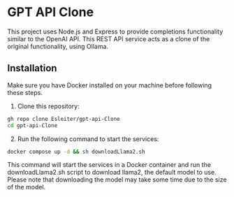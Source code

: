 # GPT API Clone

This project uses Node.js and Express to provide completions functionality similar to the OpenAI API. This REST API service acts as a clone of the original functionality, using Ollama.

## Installation

Make sure you have Docker installed on your machine before following these steps.

1. Clone this repository:

```bash
gh repo clone Esleiter/gpt-api-Clone
cd gpt-api-Clone
```

2. Run the following command to start the services:

```bash
docker compose up -d && sh downloadLlama2.sh
```

This command will start the services in a Docker container and run the downloadLlama2.sh script to download llama2, the default model to use. Please note that downloading the model may take some time due to the size of the model.
